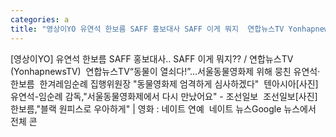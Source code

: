 ```yaml
---
categories: a
title: "영상이YO 유연석 한보름 SAFF 홍보대사 SAFF 이게 뭐지  연합뉴스TV YonhapnewsTV  연합뉴스TV"
---
```

[영상이YO] 유연석 한보름 SAFF 홍보대사.. SAFF 이게 뭐지?? / 연합뉴스TV (YonhapnewsTV)&nbsp;&nbsp;연합뉴스TV“동물이 열쇠다!”…서울동물영화제 위해 뭉친 유연석·한보름&nbsp;&nbsp;한겨레임순례 집행위원장 "동물영화제 엄격하게 심사하겠다"&nbsp;&nbsp;텐아시아[사진]유연석-임순례 감독,"서울동물영화제에서 다시 만났어요" - 조선일보&nbsp;&nbsp;조선일보[사진]한보름,"블랙 원피스로 우아하게" | 영화 : 네이트 연예&nbsp;&nbsp;네이트 뉴스Google 뉴스에서 전체 콘
